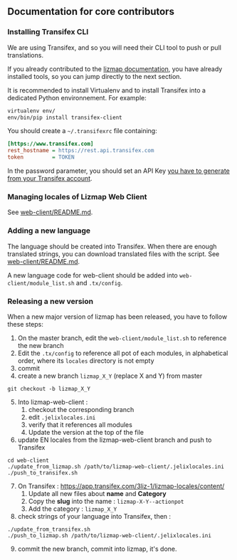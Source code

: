 ## Documentation for core contributors

### Installing Transifex CLI

We are using Transifex, and so you will need their CLI tool to push or pull
translations.

If you already contributed to the [lizmap documentation](https://github.com/3liz/lizmap-documentation),
you have already installed tools, so you can jump directly to the next section.

It is recommended to install Virtualenv and to install Transifex into a 
dedicated Python environnement. For example:

```bash
virtualenv env/
env/bin/pip install transifex-client
``` 

You should create a `~/.transifexrc` file containing:

```ini
[https://www.transifex.com]
rest_hostname = https://rest.api.transifex.com
token         = TOKEN
```

In the password parameter, you should set an API Key [you have to generate from your
Transifex account](https://www.transifex.com/user/settings/api/).

### Managing locales of Lizmap Web Client

See [web-client/README.md](web-client/README.md).

### Adding a new language

The language should be created into Transifex. When there are enough translated
strings, you can download translated files with the script. See [web-client/README.md](./web-client/README.md).

A new language code for web-client should be added into `web-client/module_list.sh` and `.tx/config`.

### Releasing a new version 

When a new major version of lizmap has been released, you have to follow these
steps: 

1. On the master branch, edit the `web-client/module_list.sh` to reference the new branch
2. Edit the `.tx/config` to reference all pot of each modules, in alphabetical order, where its `locales` directory is not empty
3. commit
4. create a new branch `lizmap_X_Y` (replace X and Y) from master
  ```
git checkout -b lizmap_X_Y
```
5. Into lizmap-web-client :
   1. checkout the corresponding branch
   2. edit `.jelixlocales.ini`
   3. verify that it references all modules
   4. Update the version at the top of the file
6. update EN locales from the lizmap-web-client branch and push to Transifex
  ```
cd web-client
./update_from_lizmap.sh /path/to/lizmap-web-client/.jelixlocales.ini
./push_to_transifex.sh
```
7. On Transifex : https://app.transifex.com/3liz-1/lizmap-locales/content/
   1. Update all new files about **name** and **Category**
   2. Copy the **slug** into the name : `lizmap-X-Y--actionpot`
   3. Add the category : `lizmap_X_Y`
8. check strings of your language into Transifex, then :
  ```
./update_from_transifex.sh
./push_to_lizmap.sh /path/to/lizmap-web-client/.jelixlocales.ini
```
9. commit the new branch, commit into lizmap, it's done.

